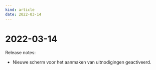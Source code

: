 ```yaml
---
kind: article
date: 2022-03-14
---
```


# 2022-03-14

Release notes:

* Nieuwe scherm voor het aanmaken van uitnodigingen geactiveerd.

